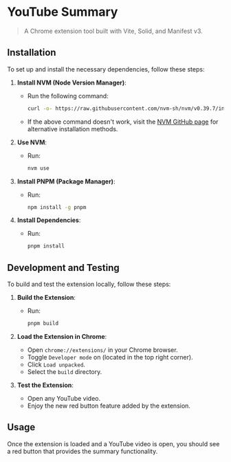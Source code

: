 
# YouTube Summary

> A Chrome extension tool built with Vite, Solid, and Manifest v3.

## Installation

To set up and install the necessary dependencies, follow these steps:

1. **Install NVM (Node Version Manager)**:
   - Run the following command:
     ```sh
     curl -o- https://raw.githubusercontent.com/nvm-sh/nvm/v0.39.7/install.sh | bash
     ```
   - If the above command doesn't work, visit the [NVM GitHub page](https://github.com/nvm-sh/nvm) for alternative installation methods.

2. **Use NVM**:
   - Run:
     ```sh
     nvm use
     ```

3. **Install PNPM (Package Manager)**:
   - Run:
     ```sh
     npm install -g pnpm
     ```

4. **Install Dependencies**:
   - Run:
     ```sh
     pnpm install
     ```

## Development and Testing

To build and test the extension locally, follow these steps:

1. **Build the Extension**:
   - Run:
     ```sh
     pnpm build
     ```

2. **Load the Extension in Chrome**:
   - Open `chrome://extensions/` in your Chrome browser.
   - Toggle `Developer mode` on (located in the top right corner).
   - Click `Load unpacked`.
   - Select the `build` directory.

3. **Test the Extension**:
   - Open any YouTube video.
   - Enjoy the new red button feature added by the extension.

## Usage

Once the extension is loaded and a YouTube video is open, you should see a red button that provides the summary functionality.
